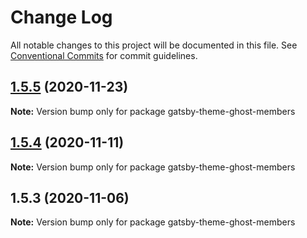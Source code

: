 # Change Log

All notable changes to this project will be documented in this file.
See [Conventional Commits](https://conventionalcommits.org) for commit guidelines.

## [1.5.5](http://github.com/styxlab/gatsby-theme-try-ghost/tree/master/packages/gatsby-theme-ghost-members/compare/gatsby-theme-ghost-members@1.5.4...gatsby-theme-ghost-members@1.5.5) (2020-11-23)

**Note:** Version bump only for package gatsby-theme-ghost-members





## [1.5.4](http://github.com/styxlab/gatsby-theme-try-ghost/tree/master/packages/gatsby-theme-ghost-members/compare/gatsby-theme-ghost-members@1.5.3...gatsby-theme-ghost-members@1.5.4) (2020-11-11)

**Note:** Version bump only for package gatsby-theme-ghost-members





## 1.5.3 (2020-11-06)

**Note:** Version bump only for package gatsby-theme-ghost-members
